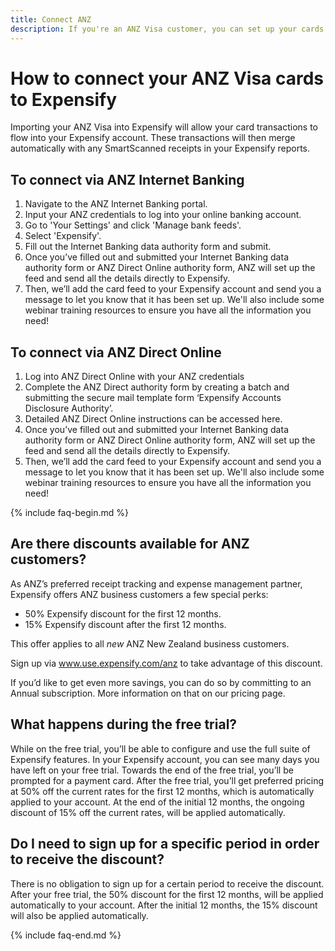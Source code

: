 ```yaml
---
title: Connect ANZ
description: If you're an ANZ Visa customer, you can set up your cards to import transactions directly into Expensify and get a discount on your Expensify subscription.
---
```


# How to connect your ANZ Visa cards to Expensify
Importing your ANZ Visa into Expensify will allow your card transactions to flow into your Expensify account. These transactions will then merge automatically with any SmartScanned receipts in your Expensify reports. 

## To connect via ANZ Internet Banking

1. Navigate to the ANZ Internet Banking portal.
2. Input your ANZ credentials to log into your online banking account.
3. Go to 'Your Settings' and click 'Manage bank feeds'.
4. Select 'Expensify'.
5. Fill out the Internet Banking data authority form and submit. 
6. Once you’ve filled out and submitted your Internet Banking data authority form or ANZ Direct Online authority form, ANZ will set up the feed and send all the details directly to Expensify.
7. Then, we’ll add the card feed to your Expensify account and send you a message to let you know that it has been set up. We'll also include some webinar training resources to ensure you have all the information you need!

## To connect via ANZ Direct Online

1. Log into ANZ Direct Online with your ANZ credentials
2. Complete the ANZ Direct authority form by creating a batch and submitting the secure mail template form ‘Expensify Accounts Disclosure Authority’. 
3. Detailed ANZ Direct Online instructions can be accessed here.
4. Once you’ve filled out and submitted your Internet Banking data authority form or ANZ Direct Online authority form, ANZ will set up the feed and send all the details directly to Expensify.
5. Then, we’ll add the card feed to your Expensify account and send you a message to let you know that it has been set up. We'll also include some webinar training resources to ensure you have all the information you need!

{% include faq-begin.md %}
## Are there discounts available for ANZ customers?

As ANZ’s preferred receipt tracking and expense management partner, Expensify offers ANZ business customers a few special perks:
- 50% Expensify discount for the first 12 months.
- 15% Expensify discount after the first 12 months.

This offer applies to all *new* ANZ New Zealand business customers.

Sign up via www.use.expensify.com/anz to take advantage of this discount. 

If you’d like to get even more savings, you can do so by committing to an Annual subscription. More information on that on our pricing page.

## What happens during the free trial?

While on the free trial, you’ll be able to configure and use the full suite of Expensify features. In your Expensify account, you can see many days you have left on your free trial. Towards the end of the free trial, you’ll be prompted for a payment card. 
After the free trial, you’ll get preferred pricing at 50% off the current rates for the first 12 months, which is automatically applied to your account. At the end of the initial 12 months, the ongoing discount of 15% off the current rates, will be applied automatically.

## Do I need to sign up for a specific period in order to receive the discount?
There is no obligation to sign up for a certain period to receive the discount. After your free trial, the 50% discount for the first 12 months, will be applied automatically to your account. After the initial 12 months, the 15% discount will also be applied automatically.

{% include faq-end.md %}
